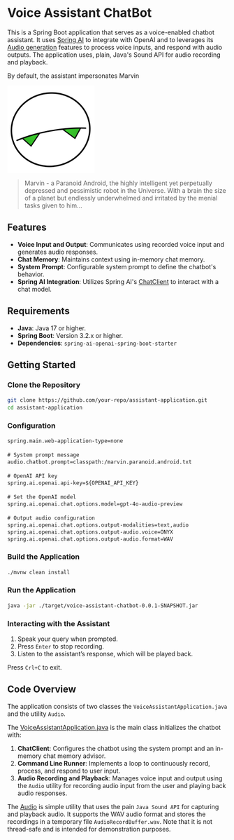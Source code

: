 # Voice Assistant ChatBot

This is a Spring Boot application that serves as a voice-enabled chatbot assistant. 
It uses [Spring AI](https://docs.spring.io/spring-ai/reference/index.html) to integrate with OpenAI and to leverages its [Audio generation](https://platform.openai.com/docs/guides/audio) features to process voice inputs, and respond with audio outputs. 
The application uses, plain, Java's Sound API for audio recording and playback.

By default, the assistant impersonates Marvin

<img src="doc/marvin-transparent.svg" width="200" align="center"/>

> Marvin - a Paranoid Android, the highly intelligent yet perpetually depressed and pessimistic robot in the Universe. 
> With a brain the size of a planet but endlessly underwhelmed and irritated by the menial tasks given to him... 

## Features

- **Voice Input and Output**: Communicates using recorded voice input and generates audio responses.
- **Chat Memory**: Maintains context using in-memory chat memory.
- **System Prompt**: Configurable system prompt to define the chatbot's behavior.
- **Spring AI Integration**: Utilizes Spring AI's [ChatClient](https://docs.spring.io/spring-ai/reference/api/chatclient.html) to interact with a chat model.

## Requirements

- **Java**: Java 17 or higher.
- **Spring Boot**: Version 3.2.x or higher.
- **Dependencies**: `spring-ai-openai-spring-boot-starter`

## Getting Started

### Clone the Repository

```bash
git clone https://github.com/your-repo/assistant-application.git
cd assistant-application
```

### Configuration

```properties
spring.main.web-application-type=none

# System prompt message
audio.chatbot.prompt=classpath:/marvin.paranoid.android.txt

# OpenAI API key
spring.ai.openai.api-key=${OPENAI_API_KEY}

# Set the OpenAI model
spring.ai.openai.chat.options.model=gpt-4o-audio-preview

# Output audio configuration
spring.ai.openai.chat.options.output-modalities=text,audio
spring.ai.openai.chat.options.output-audio.voice=ONYX
spring.ai.openai.chat.options.output-audio.format=WAV
```

### Build the Application

```bash
./mvnw clean install
```

### Run the Application

```bash
java -jar ./target/voice-assistant-chatbot-0.0.1-SNAPSHOT.jar
```

### Interacting with the Assistant

1. Speak your query when prompted.
2. Press `Enter` to stop recording.
3. Listen to the assistant’s response, which will be played back.

Press `Crl+C` to exit. 

## Code Overview

The application consists of two classes the `VoiceAssistantApplication.java` and the utility `Audio`.

The [VoiceAssistantApplication.java](https://github.com/tzolov/voice-assistant-chatbot/blob/main/src/main/java/spring/ai/demo/ai/marvin/VoiceAssistantApplication.java) is the  main class initializes the chatbot with:

1. **ChatClient**: Configures the chatbot using the system prompt and an in-memory chat memory advisor.
2. **Command Line Runner**: Implements a loop to continuously record, process, and respond to user input.
3. **Audio Recording and Playback**: Manages voice input and output using the `Audio` utility for recording audio input from the user and playing back audio responses.

The [Audio](https://github.com/tzolov/voice-assistant-chatbot/blob/main/src/main/java/spring/ai/demo/ai/marvin/Audio.java) is simple utility that uses the pain `Java Sound API` for capturing and playback audio. 
It supports the WAV audio format and stores the recordings in a temporary file `AudioRecordBuffer.wav`. 
Note that it is not thread-safe and is intended for demonstration purposes.
